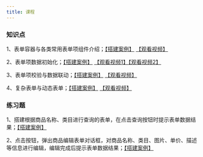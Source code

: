 ```yaml
---
title: 课程
---
```


### 知识点

1、表单容器与各类常用表单项组件介绍；[【搭建案例】](https://my.mybricks.world/mybricks-app-pcspa/index.html?id=512184418107461) [【观看视频】](https://meeting.tencent.com/user-center/shared-record-info?id=327b91cc-f360-4141-9e55-fdd8290aaf93&is_webview=1&from=6&app_lang=zh-cn&app_version=3.18.6.445&app_sdk_id=1410001423&app_publish_channel=TencentInside&os_version=13.5.2&os_name=Mac&c_district=0&app_instance_id=2&click_source_for_middle_login=2)

2、表单项数据初始化；[【搭建案例】](https://my.mybricks.world/mybricks-app-pcspa/index.html?id=512191325757509) [【观看视频1】](https://meeting.tencent.com/user-center/shared-record-info?id=0c8beeb1-220b-45d1-bc6d-44f87dd61418&form=-1&app_lang=zh-cn&app_version=3.18.6.445&app_sdk_id=1410001423&app_publish_channel=TencentInside&os_version=13.5.2&os_name=Mac&c_district=0&app_instance_id=2&click_source_for_middle_login=2)[【观看视频2】](https://meeting.tencent.com/user-center/shared-record-info?id=c22622d6-f144-4452-86bf-bc7b30efa5ef&is_webview=1&from=6&app_lang=zh-cn&app_version=3.18.6.445&app_sdk_id=1410001423&app_publish_channel=TencentInside&os_version=13.5.2&os_name=Mac&c_district=0&app_instance_id=2&click_source_for_middle_login=2)

3、表单项校验与数据联动；[【搭建案例】](https://my.mybricks.world/mybricks-app-pcspa/index.html?id=512191657701445) [【观看视频】](https://meeting.tencent.com/user-center/middle-login?client_key=eJxMkU9zmzAQxb*Lruk0K4El4ZkesOOa2qljA0OSXhgiFpBJgBIF-*n0u3eMoa2O70l6b3-7i4T3wedEqfqjMrE5NUimhJFPvaxTrIzONLYXEa6HxtS2KZ0wKoQEKZglx-tJ0*g0TkxstSmZEhjk97SMe4tMCQUqhONYYvDw2OgW4yQzfYhgML7qsH3XddUnMwsEm1zSB9Pot0tRKoA5wP9991rnuhrHOKAqEjOW0DmZkn10VNtma5KTvzwXLrwJnW9q71zcddnhqX1QmSrC0*6ldNVm8ZPifovPj0-*fueA2ST*egWY31Zy4fsynK*U*3B6XmK6x8fwtfZWB4uvA-jq*CbCTkW3-Bh8r76Fx6KTnZ8FlYW12JXsLnpZ-7jh*c2HZ3t0O0lpsHY7KGeee6-ydBnNIdHll6F4i-kVg*SDkmKnFcY9T5dzx16A5bD5bDKTUlIQM4e7ElyLz*3Ffyu48rfpZYc2s0aSdYlV-DckP5PffwIAAP--j1edoQ__&redirect_url=https%3A%2F%2Fmeeting.tencent.com%2Fuser-center%2Fshared-record-info%3Fid%3D0937e253-011b-4a81-9c0a-ee0a8e718335%26is_webview%3D1%26from%3D6&app_lang=zh-cn&app_version=3.18.6.445&app_sdk_id=1410001423&app_publish_channel=TencentInside&os_version=13.5.2&app_lang=zh-cn&os_name=Mac&c_district=0&app_instance_id=2)

4、复杂表单与动态表单；[【搭建案例】](https://my.mybricks.world/mybricks-app-pcspa/index.html?id=512193733558341) [【观看视频】](https://meeting.tencent.com/user-center/shared-record-info?id=b8b8faa1-8254-44d6-a8af-c00d0c3d9bf6&form=-1&app_lang=zh-cn&app_version=3.18.6.445&app_sdk_id=1410001423&app_publish_channel=TencentInside&os_version=13.5.2&os_name=Mac&c_district=0&app_instance_id=2&click_source_for_middle_login=2)

  

### 练习题

1、搭建根据商品名称、类目进行查询的表单，在点击查询按钮时提示表单数据结果；[【搭建案例】](https://my.mybricks.world/mybricks-app-pcspa/index.html?id=512225671942213)

2、点击按钮，弹出商品编辑表单对话框，对商品名称、类目、图片、单价、描述等信息进行编辑，编辑完成后提示表单数据结果；[【搭建案例】](https://my.mybricks.world/mybricks-app-pcspa/index.html?id=512288246308933)

  
  
